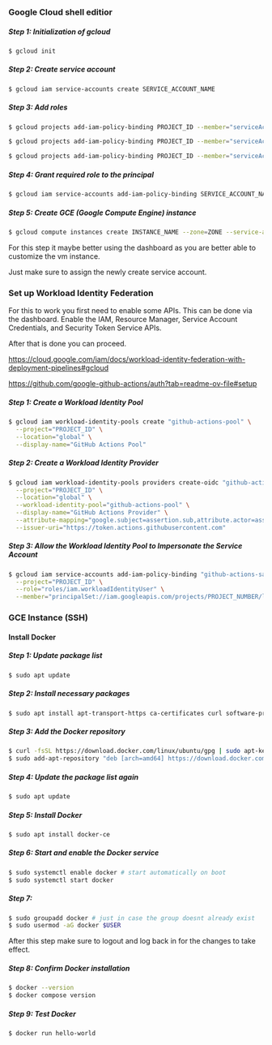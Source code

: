 ### Google Cloud shell editior

##### Step 1: Initialization of gcloud

```bash
$ gcloud init
```

##### Step 2: Create service account

```bash
$ gcloud iam service-accounts create SERVICE_ACCOUNT_NAME
```

##### Step 3: Add roles

```bash
$ gcloud projects add-iam-policy-binding PROJECT_ID --member="serviceAccount:SERVICE_ACCOUNT_NAME@PROJECT_ID.iam.gserviceaccount.com" --role=roles/compute.instanceAdmin.v1

$ gcloud projects add-iam-policy-binding PROJECT_ID --member="serviceAccount:SERVICE_ACCOUNT_NAME@PROJECT_ID.iam.gserviceaccount.com" --role=roles/iam.serviceAccountCreator

$ gcloud projects add-iam-policy-binding PROJECT_ID --member="serviceAccount:SERVICE_ACCOUNT_NAME@PROJECT_ID.iam.gserviceaccount.com" --role=roles/viewer
```

##### Step 4: Grant required role to the principal

```bash
$ gcloud iam service-accounts add-iam-policy-binding SERVICE_ACCOUNT_NAME@PROJECT_ID.iam.gserviceaccount.com --member="user:[USER_EMAIL]" --role=roles/iam.serviceAccountUser
```

##### Step 5: Create GCE (Google Compute Engine) instance

```bash
$ gcloud compute instances create INSTANCE_NAME --zone=ZONE --service-account=SERVICE_ACCOUNT_EMAIL
```

For this step it maybe better using the dashboard as you are better able to customize the vm instance.

Just make sure to assign the newly create service account.

### Set up Workload Identity Federation

For this to work you first need to enable some APIs. This can be done via the dashboard. Enable the IAM, Resource Manager, Service Account Credentials, and Security Token Service APIs.

After that is done you can proceed.

https://cloud.google.com/iam/docs/workload-identity-federation-with-deployment-pipelines#gcloud

https://github.com/google-github-actions/auth?tab=readme-ov-file#setup

##### Step 1: Create a Workload Identity Pool

```bash
$ gcloud iam workload-identity-pools create "github-actions-pool" \
  --project="PROJECT_ID" \
  --location="global" \
  --display-name="GitHub Actions Pool"
```

##### Step 2: Create a Workload Identity Provider

```bash
$ gcloud iam workload-identity-pools providers create-oidc "github-actions-provider" \
  --project="PROJECT_ID" \
  --location="global" \
  --workload-identity-pool="github-actions-pool" \
  --display-name="GitHub Actions Provider" \
  --attribute-mapping="google.subject=assertion.sub,attribute.actor=assertion.actor,attribute.repository=assertion.repository" \
  --issuer-uri="https://token.actions.githubusercontent.com"
```

##### Step 3: Allow the Workload Identity Pool to Impersonate the Service Account

```bash
$ gcloud iam service-accounts add-iam-policy-binding "github-actions-sa@PROJECT_ID.iam.gserviceaccount.com" \
  --project="PROJECT_ID" \
  --role="roles/iam.workloadIdentityUser" \
  --member="principalSet://iam.googleapis.com/projects/PROJECT_NUMBER/locations/global/workloadIdentityPools/github-actions-pool/attribute.repository/OWNER/REPO"
```

### GCE Instance (SSH)

#### Install Docker

##### Step 1: Update package list

```bash
$ sudo apt update
```

##### Step 2: Install necessary packages

```bash
$ sudo apt install apt-transport-https ca-certificates curl software-properties-common
```

##### Step 3: Add the Docker repository

```bash
$ curl -fsSL https://download.docker.com/linux/ubuntu/gpg | sudo apt-key add -
$ sudo add-apt-repository "deb [arch=amd64] https://download.docker.com/linux/ubuntu focal stable"
```

##### Step 4: Update the package list again

```bash
$ sudo apt update
```

##### Step 5: Install Docker

```bash
$ sudo apt install docker-ce
```

##### Step 6: Start and enable the Docker service

```bash
$ sudo systemctl enable docker # start automatically on boot
$ sudo systemctl start docker
```

##### Step 7:

```bash
$ sudo groupadd docker # just in case the group doesnt already exist
$ sudo usermod -aG docker $USER
```

After this step make sure to logout and log back in for the changes to take effect.

##### Step 8: Confirm Docker installation

```bash
$ docker --version
$ docker compose version
```

##### Step 9: Test Docker

```bash
$ docker run hello-world
```
